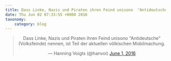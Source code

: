 ```yaml
---
title: Dass Linke, Nazis und Piraten ihren Feind unisono  "Antideutsche" (Volksfeinde) nennen, ist Teil der aktuellen völkischen Mobilmachung.
date: Thu Jun 02 07:33:55 +0000 2016
taxonomy:
    category: blog
---
```

<blockquote class="twitter-tweet" align="center"><p lang="de" dir="ltr">Dass Linke, Nazis und Piraten ihren Feind unisono  &quot;Antideutsche&quot; (Volksfeinde) nennen, ist Teil der aktuellen völkischen Mobilmachung.</p>&mdash; Hanning Voigts (@hanvoi) <a href="https://twitter.com/hanvoi/status/738048368979677184">June 1, 2016</a></blockquote>
